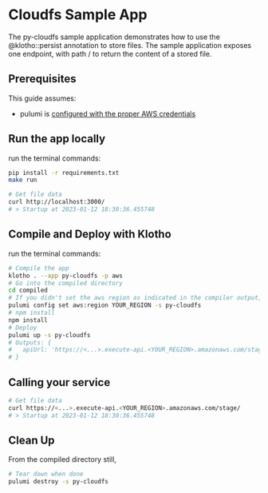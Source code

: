 # Cloudfs Sample App

The py-cloudfs sample application demonstrates how to use the @klotho::persist annotation to store files. The sample application exposes one endpoint, with path / to return the content of a stored file.

## Prerequisites

This guide assumes:
- pulumi is [configured with the proper AWS credentials](https://www.pulumi.com/docs/get-started/aws/begin/#configure-pulumi-to-access-your-aws-account)


## Run the app locally

run the terminal commands:
```sh
pip install -r requirements.txt
make run
```

```sh
# Get file data
curl http://localhost:3000/ 
# > Startup at 2023-01-12 18:30:36.455748
```

## Compile and Deploy with Klotho

run the terminal commands:
```sh
# Compile the app
klotho . --app py-cloudfs -p aws
# Go into the compiled directory
cd compiled
# If you didn't set the aws region as indicated in the compiler output, do that now
pulumi config set aws:region YOUR_REGION -s py-cloudfs
# npm install
npm install
# Deploy
pulumi up -s py-cloudfs
# Outputs: {
#   apiUrl: 'https://<...>.execute-api.<YOUR_REGION>.amazonaws.com/stage/'
# }
```
## Calling your service

```sh
# Get file data
curl https://<...>.execute-api.<YOUR_REGION>.amazonaws.com/stage/
# > Startup at 2023-01-12 18:30:36.455748

```

## Clean Up
From the compiled directory still,
```sh
# Tear down when done
pulumi destroy -s py-cloudfs
```